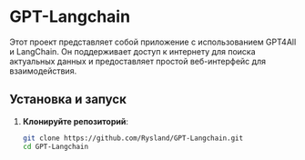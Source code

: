 # GPT-Langchain

Этот проект представляет собой приложение с использованием GPT4All и LangChain. Он поддерживает доступ к интернету для поиска актуальных данных и предоставляет простой веб-интерфейс для взаимодействия.

## Установка и запуск

1. **Клонируйте репозиторий**:
   ```bash
   git clone https://github.com/Rysland/GPT-Langchain.git
   cd GPT-Langchain

